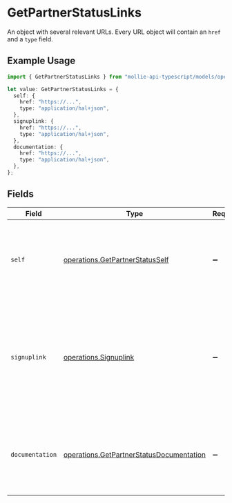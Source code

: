 # GetPartnerStatusLinks

An object with several relevant URLs. Every URL object will contain an `href` and a `type` field.

## Example Usage

```typescript
import { GetPartnerStatusLinks } from "mollie-api-typescript/models/operations";

let value: GetPartnerStatusLinks = {
  self: {
    href: "https://...",
    type: "application/hal+json",
  },
  signuplink: {
    href: "https://...",
    type: "application/hal+json",
  },
  documentation: {
    href: "https://...",
    type: "application/hal+json",
  },
};
```

## Fields

| Field                                                                                                                                                               | Type                                                                                                                                                                | Required                                                                                                                                                            | Description                                                                                                                                                         |
| ------------------------------------------------------------------------------------------------------------------------------------------------------------------- | ------------------------------------------------------------------------------------------------------------------------------------------------------------------- | ------------------------------------------------------------------------------------------------------------------------------------------------------------------- | ------------------------------------------------------------------------------------------------------------------------------------------------------------------- |
| `self`                                                                                                                                                              | [operations.GetPartnerStatusSelf](../../models/operations/getpartnerstatusself.md)                                                                                  | :heavy_minus_sign:                                                                                                                                                  | In v2 endpoints, URLs are commonly represented as objects with an `href` and `type` field.                                                                          |
| `signuplink`                                                                                                                                                        | [operations.Signuplink](../../models/operations/signuplink.md)                                                                                                      | :heavy_minus_sign:                                                                                                                                                  | The URL that can be used to have new organizations sign up and be automatically linked to this<br/>partner. Will be omitted if the partner is not of type `signuplink`. |
| `documentation`                                                                                                                                                     | [operations.GetPartnerStatusDocumentation](../../models/operations/getpartnerstatusdocumentation.md)                                                                | :heavy_minus_sign:                                                                                                                                                  | In v2 endpoints, URLs are commonly represented as objects with an `href` and `type` field.                                                                          |